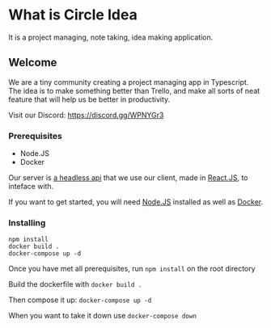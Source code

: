# What is Circle Idea

It is a project managing, note taking, idea making application.

## Welcome

We are a tiny community creating a project managing app in Typescript. The idea is to make something better than Trello, and make all sorts of neat feature that will help us be better in productivity.

Visit our Discord: https://discord.gg/WPNYGr3

### Prerequisites

 - Node.JS
 - Docker

Our server is [a headless api](https://en.wikipedia.org/wiki/Headless_content_management_system) that we use our client, made in [React.JS](https://reactjs.org/), to inteface with. 

If you want to get started, you will need [Node.JS](https://nodejs.org/en/) installed as well as [Docker](https://www.docker.com/).

### Installing

```
npm install
docker build .
docker-compose up -d
```

Once you have met all prerequisites, run `npm install` on the root directory

Build the dockerfile with `docker build .`

Then compose it up: `docker-compose up -d `

When you want to take it down use `docker-compose down`

